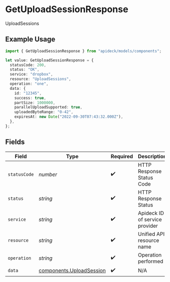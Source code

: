 # GetUploadSessionResponse

UploadSessions

## Example Usage

```typescript
import { GetUploadSessionResponse } from "apideck/models/components";

let value: GetUploadSessionResponse = {
  statusCode: 200,
  status: "OK",
  service: "dropbox",
  resource: "UploadSessions",
  operation: "one",
  data: {
    id: "12345",
    success: true,
    partSize: 1000000,
    parallelUploadSupported: true,
    uploadedByteRange: "0-42",
    expiresAt: new Date("2022-09-30T07:43:32.000Z"),
  },
};
```

## Fields

| Field                                                                | Type                                                                 | Required                                                             | Description                                                          | Example                                                              |
| -------------------------------------------------------------------- | -------------------------------------------------------------------- | -------------------------------------------------------------------- | -------------------------------------------------------------------- | -------------------------------------------------------------------- |
| `statusCode`                                                         | *number*                                                             | :heavy_check_mark:                                                   | HTTP Response Status Code                                            | 200                                                                  |
| `status`                                                             | *string*                                                             | :heavy_check_mark:                                                   | HTTP Response Status                                                 | OK                                                                   |
| `service`                                                            | *string*                                                             | :heavy_check_mark:                                                   | Apideck ID of service provider                                       | dropbox                                                              |
| `resource`                                                           | *string*                                                             | :heavy_check_mark:                                                   | Unified API resource name                                            | UploadSessions                                                       |
| `operation`                                                          | *string*                                                             | :heavy_check_mark:                                                   | Operation performed                                                  | one                                                                  |
| `data`                                                               | [components.UploadSession](../../models/components/uploadsession.md) | :heavy_check_mark:                                                   | N/A                                                                  |                                                                      |
